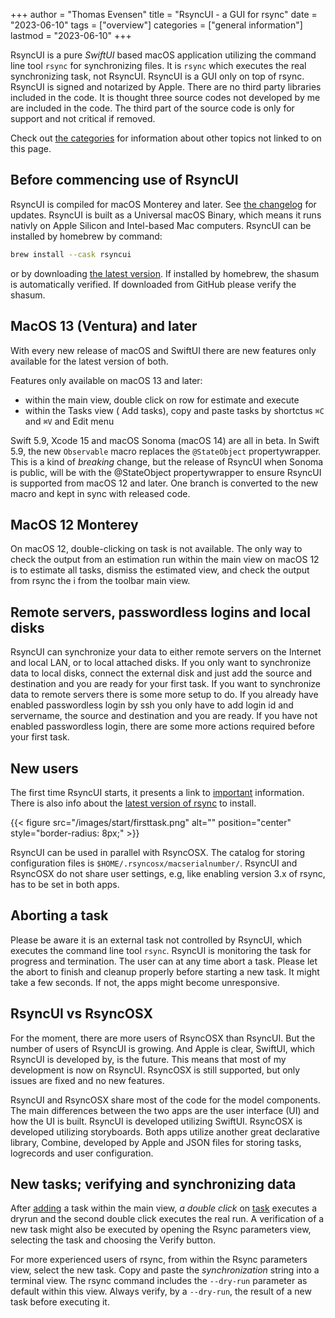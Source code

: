 +++
author = "Thomas Evensen"
title = "RsyncUI - a GUI for rsync"
date = "2023-06-10"
tags = ["overview"]
categories = ["general information"]
lastmod = "2023-06-10"
+++

RsyncUI is a pure *SwiftUI* based macOS application utilizing the command line tool `rsync` for synchronizing files. It is `rsync` which executes the real synchronizing task, not RsyncUI. RsyncUI is a GUI only on top of rsync. RsyncUI is signed and notarized by Apple. There are no third party libraries included in the code. It is thought three source codes not developed by me are included in the code. The third part of the source code is only for support and not critical if removed.

Check out [the categories](/categories) for information about other topics not linked to on this page.

## Before commencing use of RsyncUI

RsyncUI is compiled for macOS Monterey and later. See [the changelog](/post/changelog/) for updates. RsyncUI is built as a Universal macOS Binary, which means it runs nativly on Apple Silicon and Intel-based Mac computers. RsyncUI can be installed by homebrew by command:

```bash
brew install --cask rsyncui
```

or by downloading  [the latest version](https://github.com/rsyncOSX/RsyncUI/releases). If installed by homebrew, the shasum is automatically verified. If downloaded from GitHub please verify the shasum.

## MacOS 13 (Ventura) and later

With every new release of macOS and SwiftUI there are new features only available for the latest version of both.

Features only available on macOS 13 and later:

- within the main view, double click on row for estimate and execute
- within the Tasks view ( Add tasks),  copy and paste tasks by shortctus `⌘C` and  `⌘V` and Edit menu

Swift 5.9, Xcode 15 and macOS Sonoma (macOS 14) are all in beta. In Swift 5.9, the new `Observable` macro replaces the `@StateObject` propertywrapper. This is a kind of *breaking* change, but the release of RsyncUI when Sonoma is public, will be with the @StateObject propertywrapper to ensure RsyncUI is supported from macOS 12 and later. One branch is converted to the new macro and kept in sync with released code. 

## MacOS 12 Monterey

On macOS 12, double-clicking on task is not available. The only way to check the output from an estimation run within the main view on macOS 12 is to estimate all tasks, dismiss the estimated view, and check the output from rsync the i from the toolbar main view.

## Remote servers, passwordless logins and local disks

RsyncUI can synchronize your data to either remote servers on the Internet and local LAN, or to local attached disks. If you only want to synchronize data to local disks, connect the external disk and just add the source and destination and you are ready for your first task. If you want to synchronize data to remote servers there is some more setup to do. If you already have enabled passwordless login by ssh you only have to add login id and servername, the source and destination and you are ready. If you have not enabled passwordless login, there are some more actions required before your first task.

## New users

The first time RsyncUI starts, it presents a link to [important](/post/important/) information. There is also info about the [latest version of rsync](/post/rsync/) to install.

{{< figure src="/images/start/firsttask.png" alt="" position="center" style="border-radius: 8px;" >}}

RsyncUI can be used in parallel with RsyncOSX. The catalog for storing configuration files is `$HOME/.rsyncosx/macserialnumber/`. RsyncUI and RsyncOSX do not share user settings, e.g, like enabling version 3.x of rsync, has to be set in both apps.

## Aborting a task

Please be aware it is an external task not controlled by RsyncUI, which executes the command line tool `rsync`. RsyncUI is monitoring the task for progress and termination. The user can at any time abort a task. Please let the abort to finish and cleanup properly before starting a new task. It might take a few seconds. If not, the apps might become unresponsive.

## RsyncUI vs RsyncOSX

For the moment, there are more users of RsyncOSX than RsyncUI. But the number of users of RsyncUI is growing. And Apple is clear, SwiftUI, which RsyncUI is developed by, is the future. This means that most of my development is now on RsyncUI. RsyncOSX is still supported, but only issues are fixed and no new features.

RsyncUI and RsyncOSX share most of the code for the model components. The main differences between the two apps are the user interface (UI) and how the UI is built. RsyncUI is developed utilizing SwiftUI. RsyncOSX is developed utilizing storyboards. Both apps utilize another great declarative library, Combine, developed by Apple and JSON files for storing tasks, logrecords and user configuration.

## New tasks; verifying and synchronizing data

After  [adding](/post/addconfigurations/) a task within the main view,  *a double click* on [task](/post/tasks/) executes a dryrun and the second double click executes the real run. A verification of a new task might also be executed by opening the Rsync parameters view, selecting the task and choosing the Verify button.

For more experienced users of rsync, from within the Rsync parameters view, select the new task. Copy and paste the *synchronization* string into a terminal view. The rsync command includes the `--dry-run` parameter as default within this view. Always verify, by a `--dry-run`, the result of a new task before executing it.
